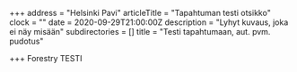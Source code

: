 +++
address = "Helsinki Pavi"
articleTitle = "Tapahtuman testi otsikko"
clock = ""
date = 2020-09-29T21:00:00Z
description = "Lyhyt kuvaus, joka ei näy misään"
subdirectories = []
title = "Testi tapahtumaan, aut. pvm. pudotus"

+++
Forestry TESTI